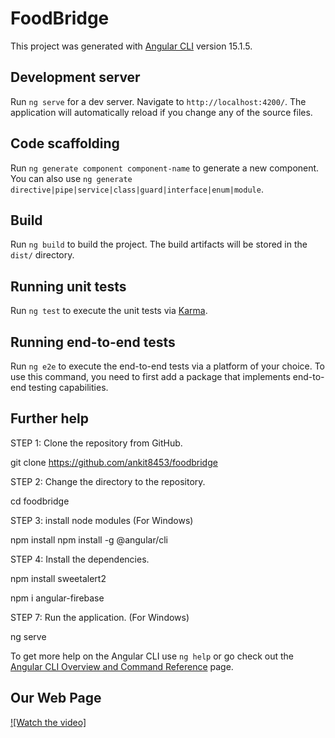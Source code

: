 # FoodBridge

This project was generated with [Angular CLI](https://github.com/angular/angular-cli) version 15.1.5.

## Development server

Run `ng serve` for a dev server. Navigate to `http://localhost:4200/`. The application will automatically reload if you change any of the source files.

## Code scaffolding

Run `ng generate component component-name` to generate a new component. You can also use `ng generate directive|pipe|service|class|guard|interface|enum|module`.

## Build

Run `ng build` to build the project. The build artifacts will be stored in the `dist/` directory.

## Running unit tests

Run `ng test` to execute the unit tests via [Karma](https://karma-runner.github.io).

## Running end-to-end tests

Run `ng e2e` to execute the end-to-end tests via a platform of your choice. To use this command, you need to first add a package that implements end-to-end testing capabilities.

## Further help
STEP 1: Clone the repository from GitHub.

git clone https://github.com/ankit8453/foodbridge

STEP 2: Change the directory to the repository.

cd foodbridge

STEP 3: install node modules (For Windows)

npm install
npm install -g @angular/cli

STEP 4: Install the dependencies.

npm install sweetalert2

npm i angular-firebase


STEP 7: Run the application. (For Windows)

ng serve

To get more help on the Angular CLI use `ng help` or go check out the [Angular CLI Overview and Command Reference](https://angular.io/cli) page.

## Our Web Page

[![Watch the video]](https://youtu.be/omDFxrRqhS8)



